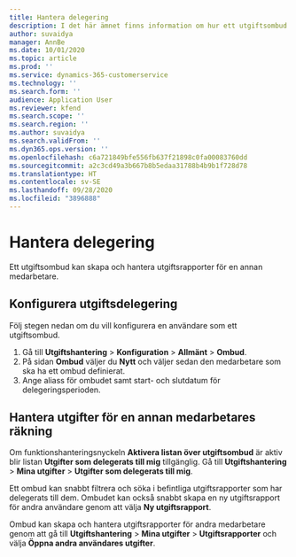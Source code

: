 ```yaml
---
title: Hantera delegering
description: I det här ämnet finns information om hur ett utgiftsombud kan skapa och hantera utgiftsrapporter för en annan medarbetare.
author: suvaidya
manager: AnnBe
ms.date: 10/01/2020
ms.topic: article
ms.prod: ''
ms.service: dynamics-365-customerservice
ms.technology: ''
ms.search.form: ''
audience: Application User
ms.reviewer: kfend
ms.search.scope: ''
ms.search.region: ''
ms.author: suvaidya
ms.search.validFrom: ''
ms.dyn365.ops.version: ''
ms.openlocfilehash: c6a721849bfe556fb637f21898c0fa00083760dd
ms.sourcegitcommit: a2c3cd49a3b667b8b5edaa31788b4b9b1f728d78
ms.translationtype: HT
ms.contentlocale: sv-SE
ms.lasthandoff: 09/28/2020
ms.locfileid: "3896888"
---
```

# <a name="manage-delegation"></a>Hantera delegering
Ett utgiftsombud kan skapa och hantera utgiftsrapporter för en annan medarbetare.

## <a name="configuring-expense-delegation"></a>Konfigurera utgiftsdelegering

Följ stegen nedan om du vill konfigurera en användare som ett utgiftsombud. 
1. Gå till **Utgiftshantering** > **Konfiguration** > **Allmänt** > **Ombud**. 
2. På sidan **Ombud** väljer du **Nytt** och väljer sedan den medarbetare som ska ha ett ombud definierat. 
3. Ange aliass för ombudet samt start- och slutdatum för delegeringsperioden.

## <a name="manage-expenses-on-behalf-of-another-employee"></a>Hantera utgifter för en annan medarbetares räkning

Om funktionshanteringsnyckeln **Aktivera listan över utgiftsombud** är aktiv blir listan **Utgifter som delegerats till mig** tillgänglig. Gå till **Utgiftshantering** > **Mina utgifter** > **Utgifter som delegerats till mig**.

Ett ombud kan snabbt filtrera och söka i befintliga utgiftsrapporter som har delegerats till dem. Ombudet kan också snabbt skapa en ny utgiftsrapport för andra användare genom att välja **Ny utgiftsrapport**.

Ombud kan skapa och hantera utgiftsrapporter för andra medarbetare genom att gå till **Utgiftshantering** > **Mina utgifter** > **Utgiftsrapporter** och välja **Öppna andra användares utgifter**.
